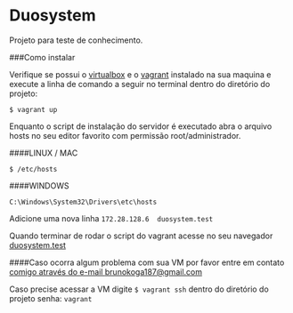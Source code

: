 # Duosystem

Projeto para teste de conhecimento.

###Como instalar

Verifique se possui o [virtualbox](https://www.virtualbox.org/wiki/Downloads) e o [vagrant](https://www.vagrantup.com/) instalado na sua maquina
e execute a linha de comando a seguir no terminal dentro do diretório do projeto:

    $ vagrant up
    
Enquanto o script de instalação do servidor é executado abra o arquivo hosts no seu
editor favorito com permissão root/administrador.

####LINUX / MAC

    $ /etc/hosts
    
####WINDOWS

    C:\Windows\System32\Drivers\etc\hosts
    
Adicione uma nova linha  ```172.28.128.6  duosystem.test```

Quando terminar de rodar o script do vagrant acesse no seu navegador [duosystem.test](http://duosystem.test)


####Caso ocorra algum problema com sua VM por favor entre em contato [comigo através do e-mail brunokoga187@gmail.com](mailto:brunokoga187@gmail.com)

Caso precise acessar a VM digite ```$ vagrant ssh``` dentro do diretório do projeto senha: ```vagrant```

    